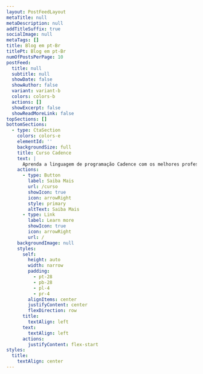 ```yaml
---
layout: PostFeedLayout
metaTitle: null
metaDescription: null
addTitleSuffix: true
socialImage: null
metaTags: []
title: Blog em pt-Br
titlePt: Blog em pt-Br
numOfPostsPerPage: 10
postFeed:
  title: null
  subtitle: null
  showDate: false
  showAuthor: false
  variant: variant-b
  colors: colors-b
  actions: []
  showExcerpt: false
  showReadMoreLink: false
topSections: []
bottomSections:
  - type: CtaSection
    colors: colors-e
    elementId: ''
    backgroundSize: full
    title: Curso Cadence
    text: |
      Aprenda a linguagem de programação Cadence com os melhores professores
    actions:
      - type: Button
        label: Saiba Mais
        url: /curso
        showIcon: true
        icon: arrowRight
        style: primary
        altText: Saiba Mais
      - type: Link
        label: Learn more
        showIcon: true
        icon: arrowRight
        url: /
    backgroundImage: null
    styles:
      self:
        height: auto
        width: narrow
        padding:
          - pt-28
          - pb-28
          - pl-4
          - pr-4
        alignItems: center
        justifyContent: center
        flexDirection: row
      title:
        textAlign: left
      text:
        textAlign: left
      actions:
        justifyContent: flex-start
styles:
  title:
    textAlign: center
---
```

